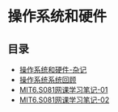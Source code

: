 #  操作系统和硬件

## 目录

* [操作系统和硬件-杂记](/study/操作系统和硬件/操作系统和硬件-杂记)
* [操作系统系统回顾](/study/操作系统和硬件/操作系统系统回顾)
* [MIT6.S081网课学习笔记-01](/study/操作系统和硬件/MIT6.S081网课学习笔记-01)
* [MIT6.S081网课学习笔记-02](/study/操作系统和硬件/MIT6.S081网课学习笔记-02)